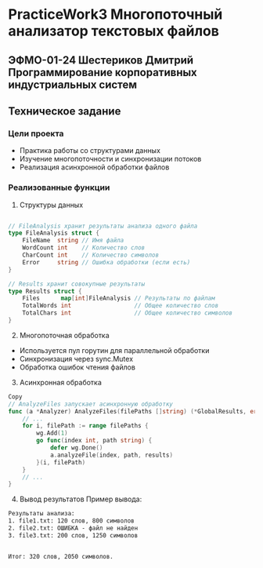 # PracticeWork3 Многопоточный анализатор текстовых файлов
## ЭФМО-01-24 Шестериков Дмитрий Программирование корпоративных индустриальных систем
## Техническое задание
### Цели проекта
- Практика работы со структурами данных
- Изучение многопоточности и синхронизации потоков
- Реализация асинхронной обработки файлов

### Реализованные функции
1. Структуры данных
```go

// FileAnalysis хранит результаты анализа одного файла
type FileAnalysis struct {
    FileName  string // Имя файла
    WordCount int    // Количество слов
    CharCount int    // Количество символов
    Error     string // Ошибка обработки (если есть)
}

// Results хранит совокупные результаты
type Results struct {
    Files      map[int]FileAnalysis // Результаты по файлам
    TotalWords int                  // Общее количество слов
    TotalChars int                  // Общее количество символов
}
```
2. Многопоточная обработка
- Используется пул горутин для параллельной обработки
- Синхронизация через sync.Mutex
- Обработка ошибок чтения файлов

3. Асинхронная обработка
```go
Copy
// AnalyzeFiles запускает асинхронную обработку
func (a *Analyzer) AnalyzeFiles(filePaths []string) (*GlobalResults, error) {
    // ... 
    for i, filePath := range filePaths {
        wg.Add(1)
        go func(index int, path string) {
            defer wg.Done()
            a.analyzeFile(index, path, results)
        }(i, filePath)
    }
    // ...
}
```
4. Вывод результатов
Пример вывода:

```cmd
Результаты анализа:
1. file1.txt: 120 слов, 800 символов
2. file2.txt: ОШИБКА - файл не найден
3. file3.txt: 200 слов, 1250 символов


Итог: 320 слов, 2050 символов.
```
